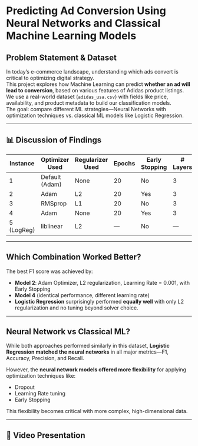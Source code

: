 
#  Predicting Ad Conversion Using Neural Networks and Classical Machine Learning Models

## Problem Statement & Dataset

In today’s e-commerce landscape, understanding which ads convert is critical to optimizing digital strategy.  
This project explores how Machine Learning can predict **whether an ad will lead to conversion**, based on various features of Adidas product listings.  
We use a real-world dataset (`adidas_usa.csv`) with fields like price, availability, and product metadata to build our classification models.  
The goal: compare different ML strategies—Neural Networks with optimization techniques vs. classical ML models like Logistic Regression.

---

## 📊 Discussion of Findings

| Instance | Optimizer Used | Regularizer Used | Epochs | Early Stopping | # Layers | Learning Rate | Accuracy | F1 Score | Recall | Precision |
|----------|----------------|------------------|--------|----------------|----------|----------------|----------|----------|--------|-----------|
| 1        | Default (Adam) | None             | 20     | No             | 3        | Default         | 0.9921   | 0.9933   | 0.9867 | 1.0000    |
| 2        | Adam           | L2               | 20     | Yes            | 3        | 0.001           | 0.9921   | 0.9953   | 0.9907 | 1.0000    |
| 3        | RMSprop        | L1               | 20     | No             | 3        | 0.0005          | 0.9843   | 0.9876   | 0.9780 | 0.9974    |
| 4        | Adam           | None             | 20     | Yes            | 3        | 0.005           | 0.9921   | 0.9953   | 0.9907 | 1.0000    |
| 5 (LogReg)| liblinear     | L2               | —      | No             | —        | —               | 0.9921   | 0.9953   | 0.9907 | 1.0000    |

---

## Which Combination Worked Better?

The best F1 score was achieved by:
- **Model 2**: Adam Optimizer, L2 regularization, Learning Rate = 0.001, with Early Stopping
- **Model 4** (identical performance, different learning rate)
- **Logistic Regression** surprisingly performed **equally well** with only L2 regularization and no tuning beyond solver choice.

---

##  Neural Network vs Classical ML?

While both approaches performed similarly in this dataset, **Logistic Regression matched the neural networks** in all major metrics—F1, Accuracy, Precision, and Recall.

However, the **neural network models offered more flexibility** for applying optimization techniques like:
- Dropout
- Learning Rate tuning
- Early Stopping

This flexibility becomes critical with more complex, high-dimensional data.

---

## 🎥 Video Presentation


